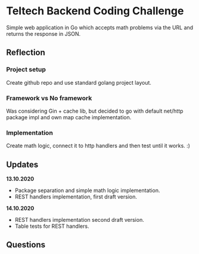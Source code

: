 # Teltech Backend Coding Challenge

Simple web application in Go which accepts math problems via the URL and returns the response in JSON.

## Reflection

### Project setup

Create github repo and use standard golang project layout.

### Framework vs No framework

Was considering Gin + cache lib, but decided to go with default net/http package impl and own map cache implementation.

### Implementation

Create math logic, connect it to http handlers and then test until it works. :)

## Updates

**13.10.2020**

- Package separation and simple math logic implementation.
- REST handlers implementation, first draft version.

**14.10.2020**

- REST handlers implementation second draft version.
- Table tests for REST handlers.


## Questions
